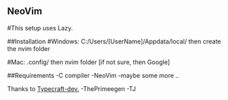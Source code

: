 ## NeoVim

#This setup uses Lazy.

##Installation
#Windows:
C:/Users/[UserName]/Appdata/local/ then create the nvim folder

#Mac:
.config/ then nvim folder [if not sure, then Google]

##Requirements
-C compiler
-NeoVim
-maybe some more ..

Thanks to [Typecraft-dev.](http://www.youtube.com/@typecraft_dev)
-ThePrimeegen
-TJ